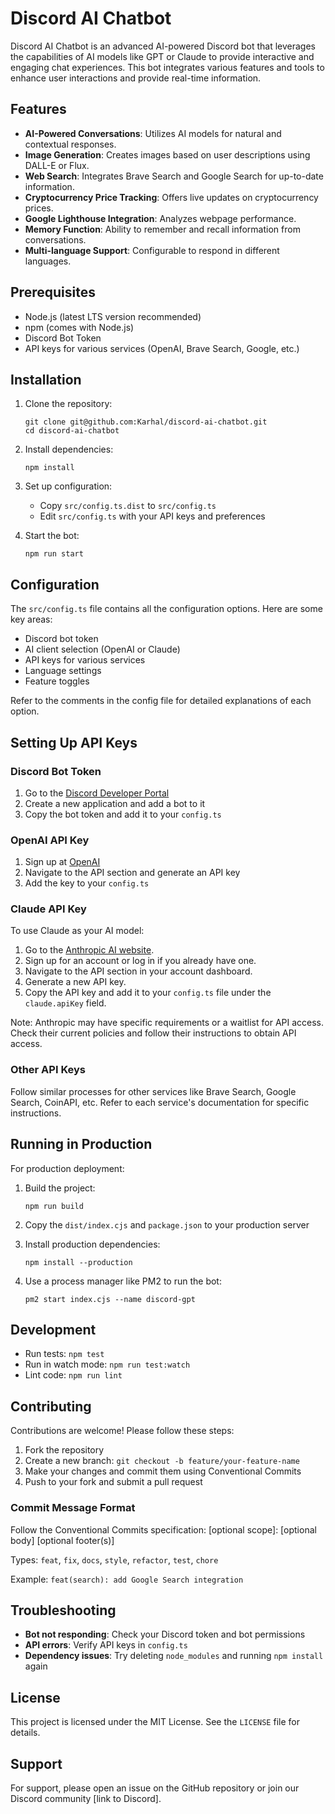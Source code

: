 # Discord AI Chatbot

Discord AI Chatbot is an advanced AI-powered Discord bot that leverages the capabilities of AI models like GPT or Claude to provide interactive and engaging chat experiences. This bot integrates various features and tools to enhance user interactions and provide real-time information.

## Features

- **AI-Powered Conversations**: Utilizes AI models for natural and contextual responses.
- **Image Generation**: Creates images based on user descriptions using DALL-E or Flux.
- **Web Search**: Integrates Brave Search and Google Search for up-to-date information.
- **Cryptocurrency Price Tracking**: Offers live updates on cryptocurrency prices.
- **Google Lighthouse Integration**: Analyzes webpage performance.
- **Memory Function**: Ability to remember and recall information from conversations.
- **Multi-language Support**: Configurable to respond in different languages.

## Prerequisites

- Node.js (latest LTS version recommended)
- npm (comes with Node.js)
- Discord Bot Token
- API keys for various services (OpenAI, Brave Search, Google, etc.)

## Installation

1. Clone the repository:
   ```
   git clone git@github.com:Karhal/discord-ai-chatbot.git
   cd discord-ai-chatbot
   ```

2. Install dependencies:
   ```
   npm install
   ```

3. Set up configuration:
   - Copy `src/config.ts.dist` to `src/config.ts`
   - Edit `src/config.ts` with your API keys and preferences

4. Start the bot:
   ```
   npm run start
   ```

## Configuration

The `src/config.ts` file contains all the configuration options. Here are some key areas:

- Discord bot token
- AI client selection (OpenAI or Claude)
- API keys for various services
- Language settings
- Feature toggles

Refer to the comments in the config file for detailed explanations of each option.

## Setting Up API Keys

### Discord Bot Token
1. Go to the [Discord Developer Portal](https://discord.com/developers/applications)
2. Create a new application and add a bot to it
3. Copy the bot token and add it to your `config.ts`

### OpenAI API Key
1. Sign up at [OpenAI](https://beta.openai.com/signup/)
2. Navigate to the API section and generate an API key
3. Add the key to your `config.ts`

### Claude API Key
To use Claude as your AI model:

1. Go to the [Anthropic AI website](https://www.anthropic.com/).
2. Sign up for an account or log in if you already have one.
3. Navigate to the API section in your account dashboard.
4. Generate a new API key.
5. Copy the API key and add it to your `config.ts` file under the `claude.apiKey` field.

Note: Anthropic may have specific requirements or a waitlist for API access. Check their current policies and follow their instructions to obtain API access.

### Other API Keys
Follow similar processes for other services like Brave Search, Google Search, CoinAPI, etc. Refer to each service's documentation for specific instructions.

## Running in Production

For production deployment:

1. Build the project:
   ```
   npm run build
   ```

2. Copy the `dist/index.cjs` and `package.json` to your production server

3. Install production dependencies:
   ```
   npm install --production
   ```

4. Use a process manager like PM2 to run the bot:
   ```
   pm2 start index.cjs --name discord-gpt
   ```

## Development

- Run tests: `npm test`
- Run in watch mode: `npm run test:watch`
- Lint code: `npm run lint`

## Contributing

Contributions are welcome! Please follow these steps:

1. Fork the repository
2. Create a new branch: `git checkout -b feature/your-feature-name`
3. Make your changes and commit them using Conventional Commits
4. Push to your fork and submit a pull request

### Commit Message Format

Follow the Conventional Commits specification:
<type>[optional scope]: <description>
[optional body]
[optional footer(s)]

Types: `feat`, `fix`, `docs`, `style`, `refactor`, `test`, `chore`

Example: `feat(search): add Google Search integration`

## Troubleshooting

- **Bot not responding**: Check your Discord token and bot permissions
- **API errors**: Verify API keys in `config.ts`
- **Dependency issues**: Try deleting `node_modules` and running `npm install` again

## License

This project is licensed under the MIT License. See the `LICENSE` file for details.

## Support

For support, please open an issue on the GitHub repository or join our Discord community [link to Discord].